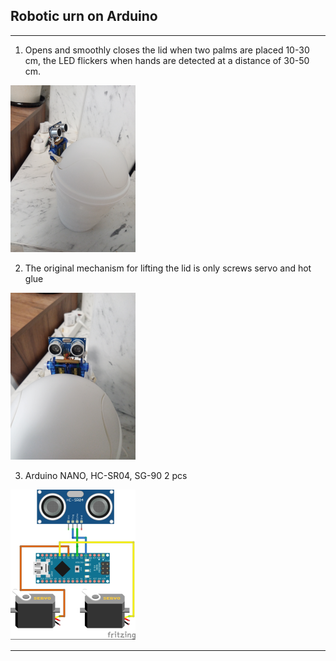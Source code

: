 ## Robotic urn on Arduino
---
1. Opens and smoothly closes the lid when two palms are placed 10-30 cm, the LED flickers when hands are detected at a distance of 30-50 cm.  
<img src="full.png" />

2. The original mechanism for lifting the lid is only screws servo and hot glue  
<img src="front.png" />  

3. Arduino NANO, HC-SR04, SG-90 2 pcs  
<img src="сircuit.png" />   

---
